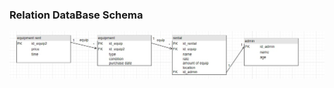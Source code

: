 ### Relation DataBase Schema

![](https://github.com/OP-NC-EduCentre/bavynov/blob/tasks-of-laboratory-work-1/1.2-RelationDBSchema/bavinov_rel22.jpg)
